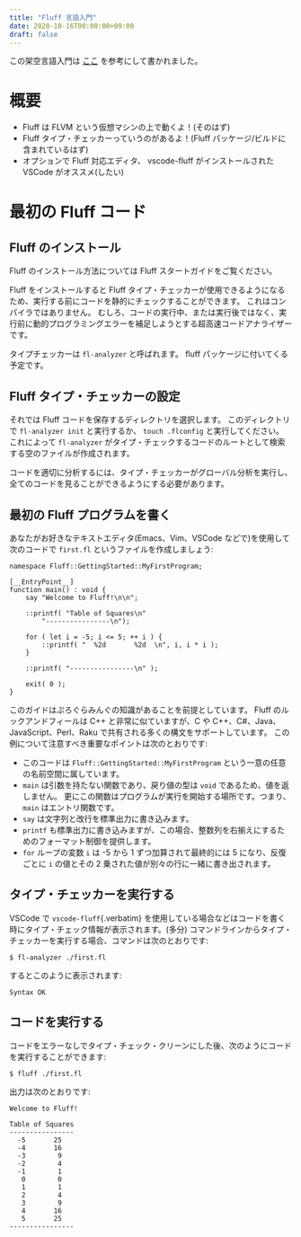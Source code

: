 ```yaml
---
title: "Fluff 言語入門"
date: 2020-10-16T00:00:00+09:00
draft: false
---
```


この架空言語入門は [ここ](https://docs.hhvm.com/hack/getting-started/getting-started) を参考にして書かれました。

# 概要

-   Fluff は FLVM という仮想マシンの上で動くよ！(そのはず)
-   Fluff タイプ・チェッカーっていうのがあるよ！(Fluff
    パッケージ/ビルドに含まれているはず)
-   オプションで Fluff 対応エディタ、 vscode-fluff がインストールされた
    VSCode がオススメ(したい)

# 最初の Fluff コード

## Fluff のインストール

Fluff のインストール方法については Fluff スタートガイドをご覧ください。

Fluff をインストールすると Fluff
タイプ・チェッカーが使用できるようになるため、実行する前にコードを静的にチェックすることができます。
これはコンパイラではありません。
むしろ、コードの実行中、または実行後ではなく、実行前に動的プログラミングエラーを補足しようとする超高速コードアナライザーです。

タイプチェッカーは `fl-analyzer` と呼ばれます。 fluff
パッケージに付いてくる予定です。

## Fluff タイプ・チェッカーの設定

それでは Fluff コードを保存するディレクトリを選択します。
このディレクトリで `fl-analyzer init` と実行するか、 `touch .flconfig`
と実行してください。 これによって `fl-analyzer`
がタイプ・チェックするコードのルートとして検索する空のファイルが作成されます。

コードを適切に分析するには、タイプ・チェッカーがグローバル分析を実行し、全てのコードを見ることができるようにする必要があります。

## 最初の Fluff プログラムを書く

あなたがお好きなテキストエディタ(Emacs、Vim、VSCode
などで)を使用して次のコードで `first.fl` というファイルを作成しましょう:

``` fluff
namespace Fluff::GettingStarted::MyFirstProgram;

[__EntryPoint__]
function main() : void {
    say "Welcome to Fluff!\n\n";

    ::printf( "Table of Squares\n"
        "----------------\n");

    for ( let i = -5; i <= 5; ++ i ) {
        ::printf( "  %2d       %2d  \n", i, i * i );
    }

    ::printf( "----------------\n" );

    exit( 0 );
}
```

このガイドはぷろぐらみんぐの知識があることを前提としています。 Fluff
のルックアンドフィールは C++ と非常に似ていますが、C や
C++、C\#、Java、JavaScript、Perl、Raku
で共有される多くの構文をサポートしています。
この例について注意すべき重要なポイントは次のとおりです:

-   このコードは `Fluff::GettingStarted::MyFirstProgram` という一意の任意の名前空間に属しています。
-   `main` は引数を持たない関数であり、戻り値の型は `void` であるため、値を返しません。
    更にこの関数はプログラムが実行を開始する場所です。つまり、 `main` はエントリ関数です。
-   `say` は文字列と改行を標準出力に書き込みます。
-   `printf` も標準出力に書き込みますが、この場合、整数列を右揃えにするためのフォーマット制御を提供します。
-   `for` ループの変数 `i` は -5 から 1 ずつ加算されて最終的には 5 になり、反復ごとに `i` の値とその 2 乗された値が別々の行に一緒に書き出されます。

## タイプ・チェッカーを実行する

VSCode で `vscode-fluff`{.verbatim}
を使用している場合などはコードを書く時にタイプ・チェック情報が表示されます。(多分)
コマンドラインからタイプ・チェッカーを実行する場合、コマンドは次のとおりです:

``` text
$ fl-analyzer ./first.fl
```

するとこのように表示されます:

``` text
Syntax OK
```

## コードを実行する

コードをエラーなしでタイプ・チェック・クリーンにした後、次のようにコードを実行することができます:

``` text
$ fluff ./first.fl
```

出力は次のとおりです:

``` text
Welcome to Fluff!

Table of Squares
----------------
  -5       25
  -4       16
  -3        9
  -2        4
  -1        1
   0        0
   1        1
   2        4
   3        9
   4       16
   5       25
----------------
```
